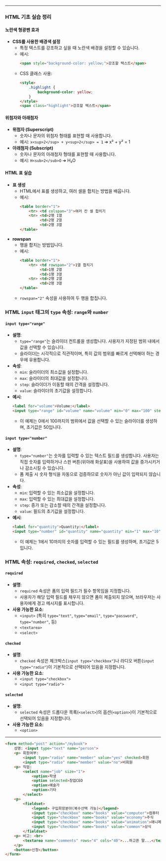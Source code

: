 
---
### HTML 기초 실습 정리

#### 노란색 형광펜 효과
- **CSS를 사용한 배경색 설정**
  - 특정 텍스트를 강조하고 싶을 때 노란색 배경을 설정할 수 있습니다.
  - 예시:
    ```html
    <span style="background-color: yellow;">강조할 텍스트</span>
    ```
  - CSS 클래스 사용:
    ```html
    <style>
        .highlight {
            background-color: yellow;
        }
    </style>
    <span class="highlight">강조할 텍스트</span>
    ```

#### 위첨자와 아래첨자
- **위첨자 (Superscript)**
  - 숫자나 문자의 위첨자 형태를 표현할 때 사용합니다.
  - 예시: `x<sup>2</sup> + y<sup>2</sup> = 1` ➔ x² + y² = 1
- **아래첨자 (Subscript)**
  - 숫자나 문자의 아래첨자 형태를 표현할 때 사용합니다.
  - 예시: `H<sub>2</sub>O` ➔ H₂O

#### HTML 표 실습
- **표 생성**
  - HTML에서 표를 생성하고, 여러 셀을 합치는 방법을 배웁니다.
  - 예시:
    ```html
    <table border="1">
        <tr> <td colspan="3">여러 칸 셀 합치기
        <tr> <td>2행 1열
             <td>2행 2열
             <td>2행 3열
    </table>
    ```
- **rowspan**
  - 행을 합치는 방법입니다.
  - 예시:
    ```html
    <table border="1">
        <tr> <td rowspan="2">1열 합치기
             <td>1행 2열
             <td>1행 3열
        <tr> <td>2행 2열
             <td>2행 3열
    </table>
    ```
  - `rowspan="2"` 속성을 사용하여 두 행을 합칩니다.

### HTML `input` 태그의 `type` 속성: `range`와 `number`

#### `input type="range"`
- **설명**: 
  - `type="range"`는 슬라이더 컨트롤을 생성합니다. 사용자가 지정된 범위 내에서 값을 선택할 수 있습니다.
  - 슬라이더는 시각적으로 직관적이며, 특히 값의 범위를 빠르게 선택해야 하는 경우에 유용합니다.
- **속성**:
  - `min`: 슬라이더의 최소값을 설정합니다.
  - `max`: 슬라이더의 최대값을 설정합니다.
  - `step`: 슬라이더가 이동할 때의 간격을 설정합니다.
  - `value`: 슬라이더의 초기값을 설정합니다.
- **예시**:
  ```html
  <label for="volume">Volume:</label>
  <input type="range" id="volume" name="volume" min="0" max="100" step="1" value="50">
  ```
  - 이 예제는 0에서 100까지의 범위에서 값을 선택할 수 있는 슬라이더를 생성하며, 초기값은 50입니다.

#### `input type="number"`
- **설명**:
  - `type="number"`는 숫자를 입력할 수 있는 텍스트 필드를 생성합니다. 사용자는 직접 숫자를 입력하거나 스핀 버튼(위아래 화살표)을 사용하여 값을 증가시키거나 감소시킬 수 있습니다.
  - 폼 제출 시 숫자 형식을 자동으로 검증하므로 숫자가 아닌 값이 입력되지 않습니다.
- **속성**:
  - `min`: 입력할 수 있는 최소값을 설정합니다.
  - `max`: 입력할 수 있는 최대값을 설정합니다.
  - `step`: 증가 또는 감소할 때의 간격을 설정합니다.
  - `value`: 필드의 초기값을 설정합니다.
- **예시**:
  ```html
  <label for="quantity">Quantity:</label>
  <input type="number" id="quantity" name="quantity" min="1" max="10" step="1" value="5">
  ```
  - 이 예제는 1에서 10까지의 숫자를 입력할 수 있는 필드를 생성하며, 초기값은 5입니다.

### HTML 속성: `required`, `checked`, `selected`

#### `required`
- **설명**:
  - `required` 속성은 폼의 입력 필드가 필수 항목임을 지정합니다.
  - 사용자가 해당 입력 필드를 채우지 않으면 폼이 제출되지 않으며, 브라우저는 사용자에게 경고 메시지를 표시합니다.
- **사용 가능한 요소**:
  - `<input>` (특히 `type="text"`, `type="email"`, `type="password"`, `type="number"`, 등)
  - `<textarea>`
  - `<select>`
#### `checked`
- **설명**:
  - `checked` 속성은 체크박스(`input type="checkbox"`)나 라디오 버튼(`input type="radio"`)이 기본적으로 선택되어 있음을 지정합니다.
- **사용 가능한 요소**:
  - `<input type="checkbox">`
  - `<input type="radio">`
#### `selected`
- **설명**:
  - `selected` 속성은 드롭다운 목록(`<select>`)의 옵션(`<option>`)이 기본적으로 선택되어 있음을 지정합니다.
- **사용 가능한 요소**:
  - `<option>`

---

```html
<form method="post" action="/mybook">
    성명: <input type="text" name="person">
    <p> 회원여부: 
        <input type="radio" name="member" value="yes" checked>회원 
        <input type="radio" name="member" value="no">비회원
    <p> 직업: 
        <select name="job" size="1">
            <option>학생 
            <option selected>창업CEO 
            <option>예술가 
            <option>기타 
        </select>
    <p> 
        <fieldset>
            <legend> 구입희망분야(복수선택 가능)</legend> 
            <input type="checkbox" name="books" value="computer">컴퓨터 
            <input type="checkbox" name="books" value="economy">주식 
            <input type="checkbox" name="books" value="animation">애니메이션 
            <input type="checkbox" name="books" value="common">상식 
        </fieldset>
    <p> 비고: <br> 
        <textarea name="comments" rows="4" cols="40">...하고픈 말...</textarea>
    </p> 
    <button>신청</button> 
</form>

```